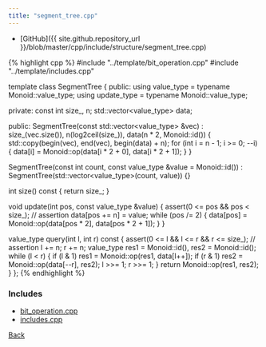 ```yaml
---
title: "segment_tree.cpp"
---
```


- [GitHub]({{ site.github.repository_url }}/blob/master/cpp/include/structure/segment_tree.cpp)

{% highlight cpp %}
#include "../template/bit_operation.cpp"
#include "../template/includes.cpp"

template <class Monoid> class SegmentTree {
public:
  using value_type = typename Monoid::value_type;
  using update_type = typename Monoid::value_type;

private:
  const int size_, n;
  std::vector<value_type> data;

public:
  SegmentTree(const std::vector<value_type> &vec) :
    size_(vec.size()), n(log2ceil(size_)), data(n * 2, Monoid::id()) {
    std::copy(begin(vec), end(vec), begin(data) + n);
    for (int i = n - 1; i >= 0; --i) {
      data[i] = Monoid::op(data[i * 2 + 0], data[i * 2 + 1]);
    }
  }

  SegmentTree(const int count, const value_type &value = Monoid::id()) :
    SegmentTree(std::vector<value_type>(count, value)) {}

  int size() const { return size_; }

  void update(int pos, const value_type &value) {
    assert(0 <= pos && pos < size_);  // assertion
    data[pos += n] = value;
    while (pos /= 2) {
      data[pos] = Monoid::op(data[pos * 2], data[pos * 2 + 1]);
    }
  }

  value_type query(int l, int r) const {
    assert(0 <= l && l <= r && r <= size_);  // assertion
    l += n;
    r += n;
    value_type res1 = Monoid::id(), res2 = Monoid::id();
    while (l < r) {
      if (l & 1) res1 = Monoid::op(res1, data[l++]);
      if (r & 1) res2 = Monoid::op(data[--r], res2);
      l >>= 1;
      r >>= 1;
    }
    return Monoid::op(res1, res2);
  }
};
{% endhighlight %}

### Includes

- [bit_operation.cpp](../template/bit_operation)
- [includes.cpp](../template/includes)

[Back](../..)
